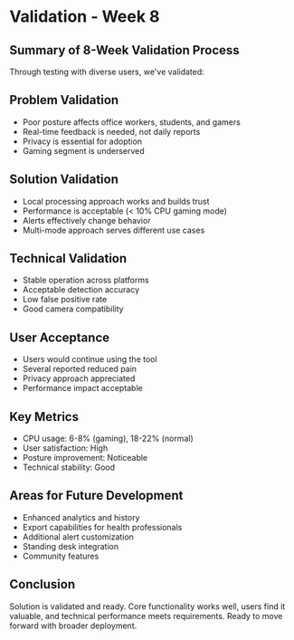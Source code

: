 # Validation - Week 8

## Summary of 8-Week Validation Process

Through testing with diverse users, we've validated:

## Problem Validation

- Poor posture affects office workers, students, and gamers
- Real-time feedback is needed, not daily reports
- Privacy is essential for adoption
- Gaming segment is underserved

## Solution Validation

- Local processing approach works and builds trust
- Performance is acceptable (< 10% CPU gaming mode)
- Alerts effectively change behavior
- Multi-mode approach serves different use cases

## Technical Validation

- Stable operation across platforms
- Acceptable detection accuracy
- Low false positive rate
- Good camera compatibility

## User Acceptance

- Users would continue using the tool
- Several reported reduced pain
- Privacy approach appreciated
- Performance impact acceptable

## Key Metrics

- CPU usage: 6-8% (gaming), 18-22% (normal)
- User satisfaction: High
- Posture improvement: Noticeable
- Technical stability: Good

## Areas for Future Development

- Enhanced analytics and history
- Export capabilities for health professionals
- Additional alert customization
- Standing desk integration
- Community features

## Conclusion

Solution is validated and ready. Core functionality works well, users find it valuable, and technical performance meets requirements. Ready to move forward with broader deployment.
